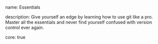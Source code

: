 name: Essentials

description: Give yourself an edge by learning how to use git like a pro. Master all the essentials and never find yourself confused with version control ever again.    

core: true

 